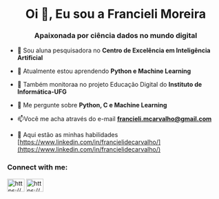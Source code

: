 <h1 align="center">Oi 👋, Eu sou a Francieli Moreira</h1>
<h3 align="center">Apaixonada por ciência dados no mundo digital</h3>

- 🔭 Sou aluna pesquisadora no **Centro de Excelência em Inteligência Artificial**

- 🌱 Atualmente estou aprendendo **Python e Machine Learning**

- 👯 Também monitoraa no projeto Educação Digital do **Instituto de Informática-UFG**

- 💬 Me pergunte sobre **Python, C e Machine Learning**

- 📫Você me acha através do e-mail **francieli.mcarvalho@gmail.com**

- 📄 Aqui estão as minhas habilidades  [https://www.linkedin.com/in/francielidecarvalho/](https://www.linkedin.com/in/francielidecarvalho/)


<h3 align="left">Connect with me:</h3>
<p align="left">
<a href="https://www.linkedin.com/in/francielidecarvalho/" target="blank"><img align="center" src="https://raw.githubusercontent.com/rahuldkjain/github-profile-readme-generator/master/src/images/icons/Social/linked-in-alt.svg" alt="https://www.linkedin.com/in/francielidecarvalho/" height="30" width="40" /></a>
<a href="https://www.instagram.com/francielimoreira_/" target="blank"><img align="center" src="https://raw.githubusercontent.com/rahuldkjain/github-profile-readme-generator/master/src/images/icons/Social/instagram.svg" alt="https://www.instagram.com/francielimoreira_/" height="30" width="40" /></a>

